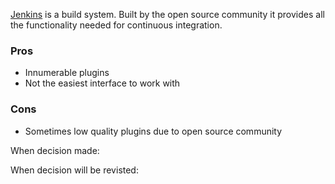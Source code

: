 [Jenkins](https://jenkins.io/) is a build system. Built by the open source community it provides all the functionality needed for continuous integration.

### Pros
* Innumerable plugins
* Not the easiest interface to work with

### Cons
* Sometimes low quality plugins due to open source community

When decision made:

When decision will be revisted: